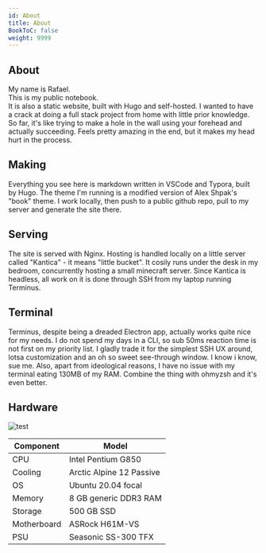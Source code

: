 ```yaml
---
id: About
title: About
BookToC: false
weight: 9999
---
```

## About  

My name is Rafael.  
This is my public notebook.  
It is also a static website, built with Hugo and self-hosted. I wanted to have a crack at doing a full stack project from home with little prior knowledge. So far, it's like trying to make a hole in the wall using your forehead and actually succeeding. Feels pretty amazing in the end, but it makes my head hurt in the process.

## Making

Everything you see here is markdown written in VSCode and Typora, built by Hugo. The theme I'm running is a modified version of Alex Shpak's "book" theme. I work locally, then push to a public github repo, pull to my server and generate the site there.  

## Serving

The site is served with Nginx. Hosting is handled locally on a little server called "Kantica" - it means "little bucket". It cosily runs under the desk in my bedroom, concurrently hosting a small minecraft server. Since Kantica is headless, all work on it is done through SSH from my laptop running Terminus.  
  
## Terminal  

Terminus, despite being a dreaded Electron app, actually works quite nice for my needs. I do not spend my days in a CLI, so sub 50ms reaction time is not first on my priority list. I gladly trade  it for the simplest SSH UX around, lotsa customization and an oh so sweet see-through window. I know i know, sue me. Also, apart from ideological reasons, I have no issue with my terminal eating 130MB of my RAM. Combine the thing with ohmyzsh and it's even better.

## Hardware

![test](/img/Kantica.png)

Component   | Model                    |
------------|--------------------------|
CPU         | Intel Pentium G850       |
Cooling     | Arctic Alpine 12 Passive |
OS          | Ubuntu 20.04 focal       |
Memory      | 8 GB generic DDR3 RAM    |
Storage     | 500 GB SSD               |
Motherboard | ASRock H61M-VS           |
PSU         | Seasonic SS-300 TFX      |

